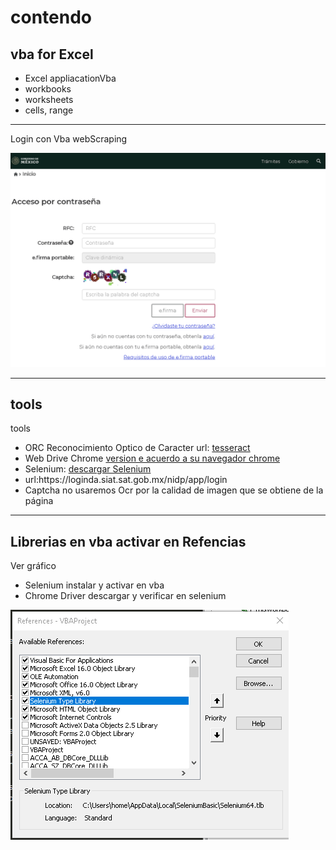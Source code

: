 <h1>contendo</h1>
<h2>vba for Excel</h2>
<ul>
  <li>Excel appliacationVba </li>  <li>workbooks	 </li>  <li> worksheets	</li>  <li>cells, range	 </li>
</ul>
<hr>
<p> Login con Vba webScraping  </p>
<img src="https://github.com/soliasq/vbaWebScraping/blob/main/Cap%206/clase%206/siat.png">

<hr>
<h2>tools</h2>
<p> tools	  </p>
<ul>
  <li> ORC 	Reconocimiento Optico de Caracter url:	
    <a href="https://sourceforge.net/projects/tesseract-ocr.mirror/"	>tesseract</a> </li>  
  <li>	Web Drive	Chrome	<a href="https://googlechromelabs.github.io/chrome-for-testing"> version e acuerdo a su navegador chrome</a> </li> 
   <li> Selenium: <a href="https://github.com/florentbr/SeleniumBasic/releases/tag/v2.0.9.0">descargar Selenium </a></li> 
  <li> url:https://loginda.siat.sat.gob.mx/nidp/app/login  </li> 
  <li>	Captcha	no usaremos Ocr por la calidad de imagen que se obtiene  de la página	 </li>
</ul>
<hr>
<h2>Librerias en vba activar en Refencias</h2>
<p>Ver gráfico</p>
<ul>
  <li>Selenium instalar y activar en vba </li> 
  <li>Chrome 
    Driver descargar y verificar en selenium 	 </li> 
  
</ul>
<img src="https://github.com/soliasq/vbaWebScraping/blob/main/Cap%206/clase%206/libreriasVba.png">
				
			
				
				
				

